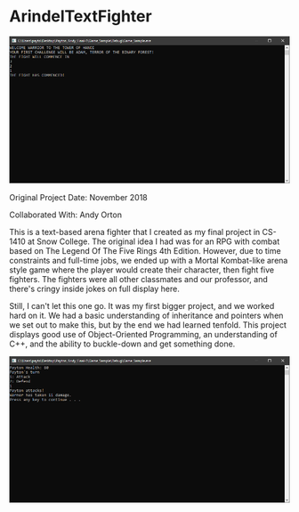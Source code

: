 # ArindelTextFighter

![alt text](https://github.com/K2-XT/ArindelTextFighter/blob/main/Screenshots/arindel_screenshot1.PNG?raw=true)

Original Project Date: November 2018 

Collaborated With: Andy Orton

This is a text-based arena fighter that I created as my final project in CS-1410 at Snow College. The original idea I had was for an RPG with combat based on The Legend Of The Five Rings 4th Edition. However, due to time constraints and full-time jobs, we ended up with a Mortal Kombat-like arena style game where the player would create their character, then fight five fighters. The fighters were all other classmates and our professor, and there's cringy inside jokes on full display here.

Still, I can't let this one go. It was my first bigger project, and we worked hard on it. We had a basic understanding of inheritance and pointers when we set out to make this, but by the end we had learned tenfold. This project displays good use of Object-Oriented Programming, an understanding of C++, and the ability to buckle-down and get something done. 

![alt text](https://github.com/K2-XT/ArindelTextFighter/blob/main/Screenshots/arindel_screenshot3.PNG?raw=true)
